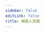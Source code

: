 ```yaml
---
sidebar: false
editLink: false
title: 機器人設置
---
```

<template>
  <div id="setting">
    <h1>機器人設置</h1>
    <blockquote>在進行設置之前，確保您已經同意了 bot 的隱私策略。</blockquote>
    <div>
      <h2>回覆消息設置</h2>
      <blockquote>
        在這裡可以自訂機器人的返回消息格式
        <br>
        在這裡請確保您的回覆格式不會很長，太多了的話 bot 是發不出來的。
      </blockquote>
      <div id="template">
        <p style="text-align: center;">默认模板（点击应用）</p>
        <div class="cards">
          <div class="card container" @click="current_template = '%NSFW|#NSFW %[%title%](%url%)% %p%\n%tags%'">
            <p>#NSFW <a href="">XX:Me</a> 1/4<br>
              #DARLINGintheFRANXX #ゼロツー #ココロ #ミク #イクノ #xx:me #トリカ
            </p>
          </div>
          <div class="card container"
            @click="current_template = '%NSFW|#NSFW %[%title%](%url%)% / id=|id% / [%author_name%](%author_url%) %p%\n%tags%'">
            <p>#NSFW <a href="">XX:Me</a> / id=67953985 / <a href="">rumikuu</a> 2/4<br>
              #DARLINGintheFRANXX #ゼロツー #ココロ #ミク #イクノ #xx:me #トリカ
            </p>
          </div>
          <div class="card container"
            @click="current_template = '%NSFW|#NSFW %[%title%](%url%)% / [%author_name%](%author_url%) %p%\n%tags%'">
            <p>#NSFW <a href="">XX:Me</a> / <a href="">rumikuu</a> 3/4<br>
              #DARLINGintheFRANXX #ゼロツー #ココロ #ミク #イクノ #xx:me #トリカ
            </p>
          </div>
        </div>
        <h3 style="text-align: center;">當前效果</h3>
        <div id="customtemplate">
          <div class="card" style="margin: auto;">
            <div style="text-align: center;">
              <img src="../img/67953985_p0.jpg">
            </div>
            <span class="container" v-html="format(current_template)"></span>
          </div>
          <div class="textareacard">
            <textarea v-model="current_template"></textarea>
          </div>
          <p>
            Telegram 的 Markdown 只支持以下這些：
            <br>
            ** __ []() ```
            <br>
            在自訂之前需要注意這些限制
            <br> 需要顯示連結？
            <br>
            <code>[標題](連結)</code> 遵循 Markdown 格式即可。
            其它的可以按照默認模板的例子更改就行了
            <br>
            <br>
            這邊均使用 %% 作為變數，其中變數前後都可以添加想要的文本進去使用 | 即可添加。
            <br>
            例子: <code>%連結:|url|?233%</code> -> 連結: https://www.pixiv.net/artworks/123?233
            <br>
            喜歡 | 的話，請在前面添加 | 來轉義掉即可
            <br>
            <code>%連結:\||url|\|?233%</code> -> 連結:| https://www.pixiv.net/artworks/123|?233
            <br>
            目前已經有的變數有:
            <br>
            <code>%title%</code> 作品標題
            <br>
            <code>%id%</code> 作品 id
            <br>
            <code>%url%</code> 作品連結 https://www.pixiv.net/artworks/:id
            <br>
            <code>%tags%</code> 作品標籤
            <br>
            <code>%NSFW%</code> 是否為 NSFW 作品
            <br>
            <code>%author_id%</code> 作者id
            <br>
            <code>%author_url%</code> 作者連結
            <br>
            <code>%author_name%</code> 作者名字
            <br>
            <code>%p%</code> 分p的時候顯示當前第幾p 格式為 當前p/總p數 1/2
          </p>
        </div>
      </div>
    </div>
    <!-- <div id="follow">
      <h2>關注推送設置</h2>
    </div>
    <div id="telegraph">
      <h2>telegraph 生成設置</h2>
    </div> -->
    <div id="save">
      <a target="_tshare" :href="'tg://msg_url?url=' + encodeURIComponent(raw_config)">保存更改</a>
      <p>為了匿名以及靜態化頁面，保存更改需要您複製命令給 bot，如果上面的按鈕無法跳轉至 telegram 並且發送消息給 Pixiv_bot 請手動複製以下文本黏貼至 bot</p>
      <div class="card textareacard">
        <textarea v-model="raw_config" readonly style="resize: none;"></textarea>
      </div>
    </div>
  </div>
</template>

<script>
  let MarkdownIt = require('markdown-it')
  let md = new MarkdownIt()
  export default {
    data: () => ({
      current_template: '%NSFW|#NSFW %[%title%](%url%)% %p%\n%tags%',
      raw_config: ''
    }),
    methods: {
      format(template = false) {
        return md.render(format({ "original_urls": [1, 2, 3, 4], "id": "67953985", "title": "XX:Me", "author_name": "rumikuu", "author_id": "3654183", "inline": [], "tags": ["DARLINGintheFRANXX", "ゼロツー", "ココロ", "ミク", "イクノ", "xx:me", "トリカゴ"], "nsfw": true }, {
          remove_caption: false,
          telegraph: false,
          tags: true,
          c_show_id: true,
          setting: {
            format: {
              message: template,
              inline: template
            }
          }
        }, 'message', 3).replaceAll('\n', '  \n'))
      },
      save() {
        sessionStorage.s = encodeUnicode(JSON.stringify({
          format: {
            message: this.current_template,
            inline: this.current_template,
          }
        }))
        this.raw_config = sessionStorage.s
      }
    },
    watch: {
      current_template: function () {
        this.save()
      }
    },
    mounted() {
      let hash = location.hash.substr(1)
      if (sessionStorage.s) {
        hash = sessionStorage.s
      }else if (!hash || hash.length < 10) {
        this.save()
        return
      } 
      location.hash = '#'
      try {
        console.log(hash)
        let setting = {}
        if (setting = JSON.parse(decodeUnicode(hash))) {
          this.current_template = setting.format.message
          this.save()
        }
      } catch (error) {
      }
    }
  }

  function format(td, flag, mode = 'message', p) {
    console.log(JSON.stringify(td))
    let template = flag.setting.format[mode]
    if (td.original_urls && td.original_urls.length > 1 && p !== -1)
      template = template.replaceAll('%p%', `${(p + 1)}/${td.original_urls.length}`)
    else
      template = template.replaceAll('%p%', '')
    let tags = '#' + td.tags.join(' #')
    tags = tags.substr(0, tags.length - 1)
    let splited_tamplate = template.replaceAll('\\%', '\uff69').split('%')  // 迫真转义 这个符号不会有人打出来把！！！
    let replace_list = [
      ['tags', flag.tags ? tags : false],
      ['id', flag.c_show_id ? td.id : false],
      ['url', `https://pixiv.net/artworks/${td.id}`],
      ['author_url', `https://www.pixiv.net/users/${td.author_id}`],
      ['author_name', td.author_name],
      ['title', td.title],
      ['NSFW', td.nsfw]
    ]
    splited_tamplate.map((r, id) => {
      replace_list.forEach(x => {
        if (x && r.includes(x[0])) {
          splited_tamplate[id] = Treplace(r, ...x)
        }
      })
    })
    template = splited_tamplate.join('').replaceAll('\uff69', '%')
    let temp = template.match(/\[.*?\]/)
    if (temp)
      temp.map(r => {
        template = template.replace(r, re_escape_strings(r))
      })
    return template
  }

  /**
   * Markdown 转义
   * @param {String} t 
   */
  function escape_strings(t) {
    '[]()*_`~'.split('').forEach(x => {
      t = t.toString().replaceAll(x, `\\${x}`)
    })
    return t
  }
  /**
   * ta 又转义回来了
   * @param {} t 
   */
  function re_escape_strings(t) {
    '()*_`~'.split('').forEach(x => {
      t = t.toString().replaceAll('\\' + x, x)
    })
    return t
  }
  function Treplace(r, name, value) {
    if (!r.includes(name))
      return r
    if (!value)
      return ''
    if (typeof value == 'boolean')
      value = ''
    return r.replaceAll('\\|', '\uffb4').split('|').map(l => {
      if (l == name) {
        if (name == 'tags')
          return value
        return escape_strings(value)
      }
      return l
    }).join('').replaceAll('\uffb4', '|')
  }
  function decodeUnicode(str) {
    return decodeURIComponent(atob(str).split('').map(function (c) {
      return '%' + ('00' + c.charCodeAt(0).toString(16)).slice(-2);
    }).join(''))
  }
  function encodeUnicode(str) {
    return btoa(encodeURIComponent(str).replace(/%([0-9A-F]{2})/g,
      function toSolidBytes(match, p1) {
        return String.fromCharCode('0x' + p1);
      }));
  }
</script>

<style>
  .card {
    flex-grow: 1;
    flex-basis: 30%;
    max-width: 30%;
    box-shadow: 0 4px 8px 0 rgba(0, 0, 0, 0.2);
    transition: 0.3s;
    padding-top: 5px;
    cursor: pointer;
  }
  .cards {
    display: flex;
    flex-wrap: wrap;
    align-items: flex-start;
    align-content: stretch;
    justify-content: space-between;
  }

  .card:hover,
  #save a:hover {
    box-shadow: 0 8px 16px 0 rgba(0, 0, 0, 0.2);
  }

  #template .card {
    min-height: 125px;
  }


  #customtemplate>.card {
    cursor: unset;
  }

  .textareacard {
    margin: auto;
    max-width: 550px;
  }

  .textareacard>textarea {
    width: 100%;
    min-height: 66px;
    max-width: 550px;
  }

  .container p,
  .container a {
    font-size: 13px;
    margin-top: 0;
    padding-left: 3px;
    padding-right: 3px;
  }

  #save {
    text-align: center;
  }

  #save>a {
    display: inline-block;
    font-size: 1.2rem;
    color: #fff;
    background-color: #ff69b4;
    padding: .8rem 1.6rem;
    border-radius: 4px;
    box-sizing: border-box;
    border-bottom: 1px solid #ff69b4;
    text-decoration: none;
    cursor: pointer;
    margin-top: 40px;
    transition: 0.3s;
  }

  @media (max-width: 719px) {
    .cards {
      flex-direction: column
    }

    .card {
      max-width: 100%;
      margin-top: 20px;
    }

    .container {
      margin: auto;
      margin-top: 10px !important;
      min-height: 0px !important;
    }

    .textareacard>textarea {
      max-width: calc(100% - 5px);
    }

    #customtemplate img {
      width: 40%;
    }
  }

  @media (max-width: 419px) {
    .card {
      padding-left: 0.5rem;
      padding-right: 0.5rem
    }
  }
</style>